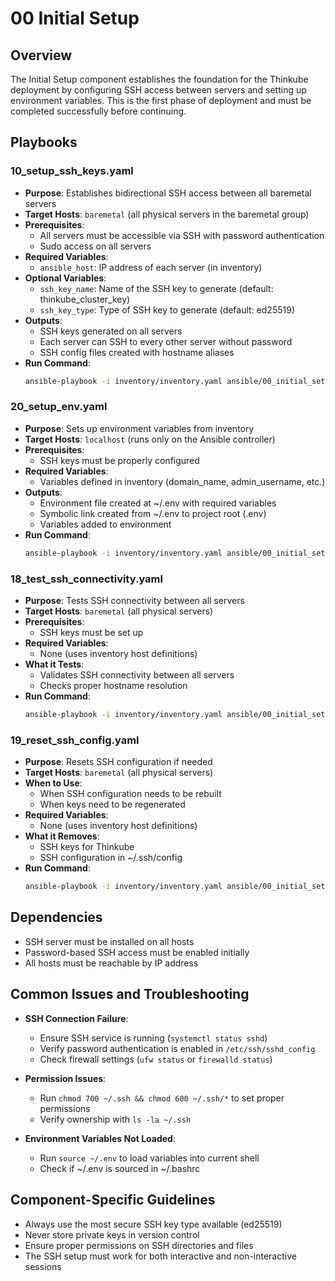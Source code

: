 # 00 Initial Setup

## Overview

The Initial Setup component establishes the foundation for the Thinkube deployment by configuring SSH access between servers and setting up environment variables. This is the first phase of deployment and must be completed successfully before continuing.

## Playbooks

### 10_setup_ssh_keys.yaml
- **Purpose**: Establishes bidirectional SSH access between all baremetal servers
- **Target Hosts**: `baremetal` (all physical servers in the baremetal group)
- **Prerequisites**: 
  - All servers must be accessible via SSH with password authentication
  - Sudo access on all servers
- **Required Variables**:
  - `ansible_host`: IP address of each server (in inventory)
- **Optional Variables**:
  - `ssh_key_name`: Name of the SSH key to generate (default: thinkube_cluster_key)
  - `ssh_key_type`: Type of SSH key to generate (default: ed25519)
- **Outputs**: 
  - SSH keys generated on all servers
  - Each server can SSH to every other server without password
  - SSH config files created with hostname aliases
- **Run Command**:
  ```bash
  ansible-playbook -i inventory/inventory.yaml ansible/00_initial_setup/10_setup_ssh_keys.yaml --ask-pass --ask-become-pass
  ```

### 20_setup_env.yaml
- **Purpose**: Sets up environment variables from inventory
- **Target Hosts**: `localhost` (runs only on the Ansible controller)
- **Prerequisites**: 
  - SSH keys must be properly configured
- **Required Variables**:
  - Variables defined in inventory (domain_name, admin_username, etc.)
- **Outputs**: 
  - Environment file created at ~/.env with required variables
  - Symbolic link created from ~/.env to project root (.env)
  - Variables added to environment
- **Run Command**:
  ```bash
  ansible-playbook -i inventory/inventory.yaml ansible/00_initial_setup/20_setup_env.yaml
  ```

### 18_test_ssh_connectivity.yaml
- **Purpose**: Tests SSH connectivity between all servers
- **Target Hosts**: `baremetal` (all physical servers)
- **Prerequisites**:
  - SSH keys must be set up
- **Required Variables**:
  - None (uses inventory host definitions)
- **What it Tests**:
  - Validates SSH connectivity between all servers
  - Checks proper hostname resolution
- **Run Command**:
  ```bash
  ansible-playbook -i inventory/inventory.yaml ansible/00_initial_setup/18_test_ssh_connectivity.yaml
  ```

### 19_reset_ssh_config.yaml
- **Purpose**: Resets SSH configuration if needed
- **Target Hosts**: `baremetal` (all physical servers)
- **When to Use**:
  - When SSH configuration needs to be rebuilt
  - When keys need to be regenerated
- **Required Variables**:
  - None (uses inventory host definitions)
- **What it Removes**:
  - SSH keys for Thinkube
  - SSH configuration in ~/.ssh/config
- **Run Command**:
  ```bash
  ansible-playbook -i inventory/inventory.yaml ansible/00_initial_setup/19_reset_ssh_config.yaml -e "ansible_become_pass=$ANSIBLE_SUDO_PASS"
  ```

## Dependencies

- SSH server must be installed on all hosts
- Password-based SSH access must be enabled initially
- All hosts must be reachable by IP address

## Common Issues and Troubleshooting

- **SSH Connection Failure**: 
  - Ensure SSH service is running (`systemctl status sshd`)
  - Verify password authentication is enabled in `/etc/ssh/sshd_config`
  - Check firewall settings (`ufw status` or `firewalld status`)

- **Permission Issues**: 
  - Run `chmod 700 ~/.ssh && chmod 600 ~/.ssh/*` to set proper permissions
  - Verify ownership with `ls -la ~/.ssh`

- **Environment Variables Not Loaded**: 
  - Run `source ~/.env` to load variables into current shell
  - Check if ~/.env is sourced in ~/.bashrc

## Component-Specific Guidelines

- Always use the most secure SSH key type available (ed25519)
- Never store private keys in version control
- Ensure proper permissions on SSH directories and files
- The SSH setup must work for both interactive and non-interactive sessions